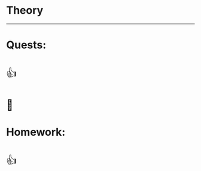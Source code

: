 # Theory
---
# Quests:
# <span style="font-weight: normal">👍</span>

# <span style="font-weight: normal">🏅️</span>

# Homework:
# <span style="font-weight: normal">👍</span>


